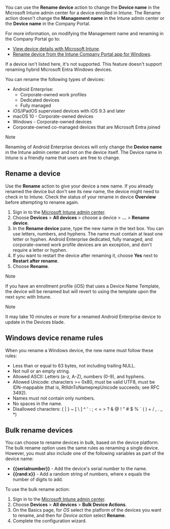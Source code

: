 You can use the **Rename device** action to change the **Device name** in the Microsoft Intune admin center for a device enrolled in Intune. The Rename action doesn't change the **Management name** in the Intune admin center or the **Device name** in the Company Portal.

For more information, on modifying the Management name and renaming in the Company Portal go to:

- [View device details with Microsoft Intune](/mem/intune/remote-actions/device-inventory#hardware-device-details).
- [Rename device from the Intune Company Portal app for Windows](/mem/intune/user-help/rename-your-device-cpapp).

If a device isn't listed here, it's not supported. This feature doesn't support renaming hybrid Microsoft Entra Windows devices.

You can rename the following types of devices:

- Android Enterprise:
  - Corporate-owned work profiles
  - Dedicated devices
  - Fully managed
- iOS/iPadOS supervised devices with iOS 9.3 and later
- macOS 10 - Corporate-owned devices
- Windows - Corporate-owned devices
- Corporate-owned co-managed devices that are Microsoft Entra joined

> [!NOTE]
> Renaming of Android Enterprise devices will only change the **Device name** in the Intune admin center and not on the device itself. The Device name in Intune is a friendly name that users are free to change.

## Rename a device

Use the **Rename** action to give your device a new name. If you already renamed the device but don't see its new name, the device might need to check in to Intune. Check the status of your rename in device **Overview** before attempting to rename again.

1. Sign in to the [Microsoft Intune admin center](https://go.microsoft.com/fwlink/?linkid=2109431).
2. Choose **Devices** > **All devices** > choose a device > **...** > **Rename device**.
3. In the **Rename device** pane, type the new name in the text box. You can use letters, numbers, and hyphens. The name must contain at least one letter or hyphen. Android Enterprise dedicated, fully managed, and corporate-owned work profile devices are an exception, and don't require a letter or hyphen.
4. If you want to restart the device after renaming it, choose **Yes** next to **Restart after rename**.
5. Choose **Rename**.

> [!NOTE]
> If you have an enrollment profile (iOS) that uses a Device Name Template, the device will be renamed but will revert to using the template upon the next sync with Intune.

> [!NOTE]
> It may take 10 minutes or more for a renamed Android Enterprise device to update in the Devices blade.

## Windows device rename rules

When you rename a Windows device, the new name must follow these rules:

- Less than or equal to 63 bytes, not including trailing NULL.
- Not null or an empty string.
- Allowed ASCII: Letters (a-z, A-Z), numbers (0-9), and hyphens.
- Allowed Unicode: characters >= 0x80, must be valid UTF8, must be IDN-mappable (that is, RtlIdnToNameprepUnicode succeeds; see RFC 3492).
- Names must not contain only numbers.
- No spaces in the name.
- Disallowed characters: { | } ~ [ \ ] ^ ' : ; < = > ? & @ ! " # $ % ` ( ) + / , . _ *)

## Bulk rename devices

You can choose to rename devices in bulk, based on the device platform. The bulk rename option uses the same rules as renaming a single device. However, you must also include one of the following variables as part of the device name:

- **{{serialnumber}}** - Add the device's serial number to the name.
- **{{rand:x}}** - Add a random string of numbers, where x equals the number of digits to add.

To use the bulk rename action:

1. Sign in to the [Microsoft Intune admin center](https://go.microsoft.com/fwlink/?linkid=2109431).
2. Choose **Devices** > **All devices** > **Bulk Device Actions**.
3. On the Basics page, for *OS* select the platform of the devices you want to rename, and then for *Device action* select **Rename**.
4. Complete the configuration wizard.